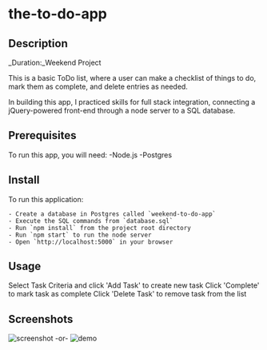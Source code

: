 # the-to-do-app

## Description

_Duration:_Weekend Project

This is a basic ToDo list, where a user can make a checklist of things to do, mark them as complete, and delete entries as needed. 

In building this app, I practiced skills for full stack integration, connecting a jQuery-powered front-end through a node server to a SQL database. 

## Prerequisites 

To run this app, you will need:
    -Node.js
    -Postgres
    
## Install

To run this application:

    - Create a database in Postgres called `weekend-to-do-app`
    - Execute the SQL commands from `database.sql`
    - Run `npm install` from the project root directory
    - Run `npm start` to run the node server
    - Open `http://localhost:5000` in your browser

## Usage

Select Task Criteria and click 'Add Task' to create new task
Click 'Complete' to mark task as complete
Click 'Delete Task' to remove task from the list

## Screenshots

![screenshot](./app-screenshot.png)
 -or-
![demo](./app-demo.gif)
